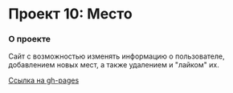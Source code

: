 # Проект 10: Место

### О проекте

Сайт с возможностью изменять информацию о пользователе, добавлением новых мест, а также удалением и "лайком" их.

[Ссылка на gh-pages](https://goncharenkogeorgy.github.io/mesto-react/)